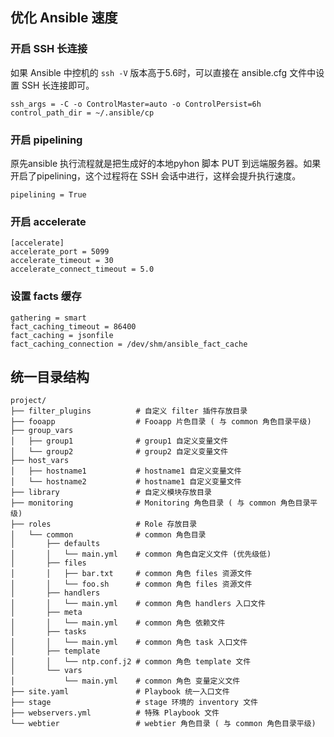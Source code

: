 ## 优化 Ansible 速度

### 开启 SSH 长连接

如果 Ansible 中控机的 `ssh -V` 版本高于5.6时，可以直接在 ansible.cfg 文件中设置 SSH 长连接即可。

```
ssh_args = -C -o ControlMaster=auto -o ControlPersist=6h
control_path_dir = ~/.ansible/cp
```

### 开启 pipelining

原先ansible 执行流程就是把生成好的本地pyhon 脚本 PUT 到远端服务器。如果开启了pipelining，这个过程将在 SSH 会话中进行，这样会提升执行速度。

```\
pipelining = True
```

### 开启 accelerate

```shell
[accelerate]
accelerate_port = 5099
accelerate_timeout = 30
accelerate_connect_timeout = 5.0
```

### 设置 facts 缓存

```shel
gathering = smart
fact_caching_timeout = 86400
fact_caching = jsonfile
fact_caching_connection = /dev/shm/ansible_fact_cache
```

## 统一目录结构

```shell
project/
├── filter_plugins          # 自定义 filter 插件存放目录
├── fooapp                  # Fooapp 片色目录 ( 与 common 角色目录平级)
├── group_vars             
│   ├── group1              # group1 自定义变量文件
│   └── group2              # group2 自定义变量文件
├── host_vars
│   ├── hostname1           # hostname1 自定义变量文件
│   └── hostname2           # hostname1 自定义变量文件
├── library                 # 自定义模块存放目录
├── monitoring              # Monitoring 角色目录 ( 与 common 角色目录平级)
├── roles                   # Role 存放目录
│   └── common              # common 角色目录
│       ├── defaults       
│       │   └── main.yml    # common 角色自定义文件 (优先级低)
│       ├── files
│       │   ├── bar.txt     # common 角色 files 资源文件
│       │   └── foo.sh      # common 角色 files 资源文件
│       ├── handlers
│       │   └── main.yml    # common 角色 handlers 入口文件
│       ├── meta
│       │   └── main.yml    # common 角色 依赖文件
│       ├── tasks
│       │   └── main.yml    # common 角色 task 入口文件
│       ├── template
│       │   └── ntp.conf.j2 # common 角色 template 文件
│       └── vars
│           └── main.yml    # common 角色 变量定义文件
├── site.yaml               # Playbook 统一入口文件
├── stage                   # stage 环境的 inventory 文件
├── webservers.yml          # 特殊 Playbook 文件
└── webtier                 # webtier 角色目录 ( 与 common 角色目录平级)
```


